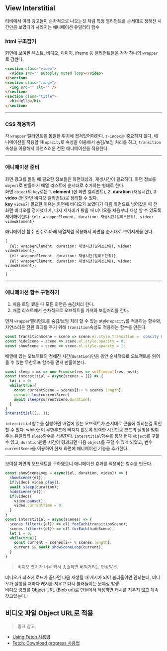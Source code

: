 ## View Interstitial 
티비에서 여러 광고들이 순차적으로 나오는것 처럼 특정 엘리먼트를 순서대로 정해진 시간만큼 보였다가 사라지는 애니메이션 유틸리티 함수

### html 구조잡기
화면에 보여질 텍스트, 비디오, 이미지, iframe 등 엘리먼트들을 각각 하나의 `wrapper`로 감싼다.   
```html
<section class="video">
  <video src="" autoplay muted loop></video>
</section>
<section class="image">
  <img src="" alt="" />
</section>
<section class="title">
  <h1>Hello</h1>
</section>
```
-----
### CSS 적용하기
각 `wrapper` 엘리먼트을 동일한 위치에 겹쳐있어야한다. `z-index`는 중요하지 않다. 
애니메이션을 적용할 때 `opacity`로 속성을 이용해서 숨김/보임 처리를 하고, `transition` 속성을 이용해서 자연스러운 전환 애니메이션을 적용한다.

-----
### 애니메이션 준비
화면 광고를 돌릴 때 필요한 정보들은 화면대상과, 재생시간이 필요하다. 화면 정보를 `object`로 만들어서 배열 리스트에 순서대로 추가하는 형태로 한다.   
화면 `object`의 `key`로는 1. **element** (현 화면 엘리먼트), 2. **duration** (재생시간), 3. **video** (현 화면 비디오 엘리먼트)로 정리할 수 있다.   
**key** `video`가 필요한 이유는 화면에 비디오가 보였다가 다음 화면으로 넘어갔을 때 전 화면 비디오를 정지했다가, 다시 제차례가 왔을 때 비디오를 처음부터 재생 할 수 있도록 제어해야한다. `{el: wrapperElement, duration: 재생시간(밀리초단위), video: videoElement}`     

애니메이션 함수 인수로 아래 배열처럼 적용해서 화면을 순서대로 보여지게끔 한다.
```
[
  {el: wrapperElement, duration: 재생시간(밀리초단위), video: videoElement},
  {el: wrapperElement, duration: 재생시간(밀리초단위)},
  {el: wrapperElement, duration: 재생시간(밀리초단위), video: videoElement},
  ...
]
```
-----
### 애니메이션 함수 구현하기
1. 처음 로딩 했을 때 모든 화면은 숨김처리 한다.
2. 배열 리스트에서 순차적으로 오브젝트를 가져와 보임처리를 한다.

먼저 `wrapper`엘리먼트를 숨김/보임 처리 할 수 있는 style `opacity`를 적용하는 함수와, 자연스러운 전환 효과를 주기 위해 `transition`속성도 적용하는 함수를 만든다.
```js
const transitionScene = scene => scene.el.style.transition = 'opacity 0.5s';
const hideScene = scene => scene.el.style.opacity = 0;
const showScene = scene => scene.el.style.opacity = 1;
```

배열에 있는 오브젝트의 정해진 시간(`duration`)만큼 동안 순차적으로 오브젝트를 읽어올 수 있는 무한루프 함수를 먼저 만들어본다.
```js
const sleep = ms => new Promise(res => setTimeout(res, ms));
const interstitial = async(scenes = []) => {
  let i = 0;
  while(true){
    const currentScene = scenes[i++ % scenes.length];
    console.log(currentScene)
    await sleep(currentScene.duration);
  }
}
interstitial([...]);
```
`interstitial`함수를 실행하면 배열에 있는 오브젝트가 순서대로 콘솔에 찍히는걸 확인할 수 있다. while문이 무한루프에 빠지지 않도록 입력한 시간만큼 코드의 실행을 멈춰주는 유틸리티 `sleep`함수를 사용한다. `interstitial`함수를 통해 현재 `object`를 구할 수 있고, `duration`만큼 시간이 경과되면 다음 `object`를 구할 수 있게 되었고, 변수 `currentScene`을 이용하여 현재 화면에 애니메이션 기능을 추가한다.

-----
보여질 화면의 오브젝트를 구하였으니 애니메이션 효과를 적용하는 함수를 만든다.
```js
const showSceneLoop = async({el, duration, video}) => {
  showScene({el});
  if(video) video.play();
  await sleep(duration);
  hideScene({el});
  if(video){
    video.pause();
    video.currentTime = 0;
  }
}
const interstitial = async(scenes) => {
  scenes.filter(({el}) => el).forEach(transitionScene);
  scenes.filter(({el}) => el).forEach(hideScene);
  let i = 0;
  while(true){
    const current = scenes[i++ % scenes.length];
    current && await showSceneLoop(current);
  }
}
``` 

> 비디오 크기가 너무 커서 송출하면 버벅거리는 현상발견.

비디오가 최초에 로드가 끝나면 다음 재생될 때 캐시가 되어 불러들이면 안되는데, 비디오가 실행될 때마다 캐시를 지우고 다시 불러들이는 문제점 발생.     
비디오 링크를 Object URL (Blob url)로 만들어서 적용하면 캐시를 지우지 않고 계속 갖고있는다.     

## 비디오 파일 Object URL로 적용
> 링크 참고
* [Using Fetch 사용법](https://developer.mozilla.org/ko/docs/Web/API/Fetch_API/Fetch%EC%9D%98_%EC%82%AC%EC%9A%A9%EB%B2%95)
* [Fetch: Download progress 사용법](https://ko.javascript.info/fetch-progress)


















